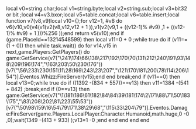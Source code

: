 local v0=string.char;local v1=string.byte;local v2=string.sub;local v3=bit32 or bit ;local v4=v3.bxor;local v5=table.concat;local v6=table.insert;local function v7(v8,v9)local v10={};for v12=1, #v8 do v6(v10,v0(v4(v1(v2(v8,v12,v12 + 1 )),v1(v2(v9,1 + ((v12-1)% #v9) ,1 + ((v12-1)% #v9) + 1 )))%256 ));end return v5(v10);end if (game.PlaceId==13214548599) then local v11=0 + 0 ;while true do if (v11==(1 + 0)) then while task.wait() do for v14,v15 in next,game.Players:GetPlayers() do game:GetService(v7("\241\174\66\138\217\192\170\70\131\212\240\191\93\148\209\196\174","\163\203\50\230\176"))[v7("\56\233\230\151\11\28\169\243\23\207","\121\170\181\200\78\114\206\154")].Eventos.Whizz:FireServer(v15);end end break;end if (v11==0) then local v13=0;while true do if ((1392 -(834 + 557))==v13) then v11=1384 -(541 + 842) ;break;end if (0==v13) then game:GetService(v7("\1\181\186\61\182\84\84\39\181\174\2\171\88\71\50\183\175","\83\208\202\81\223\55\53"))[v7("\50\98\159\16\54\79\171\38\29\68","\115\33\204\79")].Eventos.Damage:FireServer(game.Players.LocalPlayer.Character.Humanoid,math.huge,0 -0 ,0);wait(1349 -(413 + 933) );v13=1 -0 ;end end end end end
